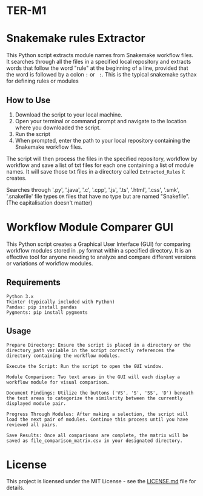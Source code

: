 # TER-M1


# Snakemake rules Extractor

This Python script extracts module names from Snakemake workflow files. It searches through all the files in a specified local repository and extracts words that follow the word "rule" at the beginning of a line, provided that the word is followed by a colon `:` or ` :`. This is the typical snakemake sythax for defining rules or modules

## How to Use

1. Download the script to your local machine.
2. Open your terminal or command prompt and navigate to the location where you downloaded the script.
3. Run the script
4. When prompted, enter the path to your local repository containing the Snakemake workflow files.

The script will then process the files in the specified repository, workflow by workflow and save a list of txt files for each one containing a list of module names. It will save those txt files in a directory called `Extracted_Rules` it creates.

Searches through '.py', '.java', '.c', '.cpp', '.js', '.ts', '.html', '.css', '.smk', '.snakefile' file types `OR` files that have no type but are named "Snakefile". (The capitalisation doesn't matter)


# Workflow Module Comparer GUI

This Python script creates a Graphical User Interface (GUI) for comparing workflow modules stored in .py format within a specified directory. It is an effective tool for anyone needing to analyze and compare different versions or variations of workflow modules.

## Requirements

    Python 3.x
    Tkinter (typically included with Python)
    Pandas: pip install pandas
    Pygments: pip install pygments

## Usage

    Prepare Directory: Ensure the script is placed in a directory or the directory_path variable in the script correctly references the directory containing the workflow modules.

    Execute the Script: Run the script to open the GUI window.

    Module Comparison: Two text areas in the GUI will each display a workflow module for visual comparison.

    Document Findings: Utilize the buttons ('VS', 'S', 'SS', 'D') beneath the text areas to categorize the similarity between the currently displayed module pair.

    Progress Through Modules: After making a selection, the script will load the next pair of modules. Continue this process until you have reviewed all pairs.

    Save Results: Once all comparisons are complete, the matrix will be saved as file_comparison_matrix.csv in your designated directory.




# License

This project is licensed under the MIT License - see the [LICENSE.md](LICENSE.md) file for details.
